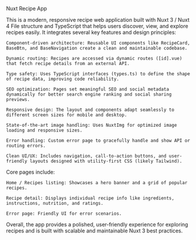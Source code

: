Nuxt Recipe App

This is a modern, responsive recipe web application built with Nuxt 3 / Nuxt 4 File structure and TypeScript that helps users discover, view, and explore recipes easily. It integrates several key features and design principles:

    Component-driven architecture: Reusable UI components like RecipeCard, BaseBtn, and BaseNavigation create a clean and maintainable codebase.

    Dynamic routing: Recipes are accessed via dynamic routes ([id].vue) that fetch recipe details from an external API.

    Type safety: Uses TypeScript interfaces (types.ts) to define the shape of recipe data, improving code reliability.

    SEO optimization: Pages set meaningful SEO and social metadata dynamically for better search engine ranking and social sharing previews.

    Responsive design: The layout and components adapt seamlessly to different screen sizes for mobile and desktop.

    State-of-the-art image handling: Uses NuxtImg for optimized image loading and responsive sizes.

    Error handling: Custom error page to gracefully handle and show API or routing errors.

    Clean UI/UX: Includes navigation, call-to-action buttons, and user-friendly layouts designed with utility-first CSS (likely Tailwind).

Core pages include:

    Home / Recipes listing: Showcases a hero banner and a grid of popular recipes.

    Recipe detail: Displays individual recipe info like ingredients, instructions, nutrition, and ratings.

    Error page: Friendly UI for error scenarios.

Overall, the app provides a polished, user-friendly experience for exploring recipes and is built with scalable and maintainable Nuxt 3 best practices.
